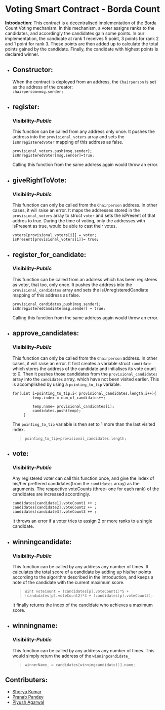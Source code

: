 # Voting Smart Contract - Borda Count

**Introduction**: This contract is a decentralised implementation of the Borda Count Voting mechanism. In this mechanism, a voter assigns ranks to the candidates, and accordingly the candidates gain some points. In our implementation, the candidate at rank 1 receives 5 point, 3 points for rank 2 and 1 point for rank 3. These points are then added up to calculate the total points gained by the candidate. Finally, the candidate with highest points is declared winner.

- ## Constructor:
  When the contract is deployed from an address, the `Chairperson` is set as the address of the creator:   
    ```chairperson=msg.sender;```
- ## register:  
  ### Visibility-*Public* 
  This function can be called from any address only once. It pushes the address into the `provisional_voters` array and sets the `isUnregisteredVoter` mapping of this address as false.
  ```
  provisional_voters.push(msg.sender);
  isUnregisteredVoter[msg.sender]=true;
  ```
  Calling this function from the same address again would throw an error. 
 - ## giveRightToVote:  
    ### Visibility-*Public* 
    This function can only be called from the `Chairperson` address. In other cases, it will raise an error.
    It maps the addresses stored in the `provisional_voters` array to struct `voter` and sets the isPresent of that addres to true. During the time of voting,
    only the addresses with isPresent as true, would be able to cast their votes.
   ```
   voters[provisional_voters[i]] = voter;
   isPresent[provisional_voters[i]]= true; 
   ```
- ## register_for_candidate:  
  ### Visibility-*Public* 
  This function can be called from an address which has been registeres as voter, that too, only once. It pushes the address into the `provisional_candidates` array and sets the isUnregisteredCandiate mapping of this address as false.
  ```
  provisional_candidates.push(msg.sender);           
  isUnregisteredCandiate[msg.sender] = true; 
  ```
  Calling this function from the same address again would throw an error.
  
 - ## approve_candidates:  
    ### Visibility-*Public* 
    This function can only be called from the `Chairperson` address. In other cases, it will raise an error.
    It first creates a variable struct `candidate` which stores the address of the candidate and initialises its vote count to 0. Then it pushes those candidates from the `provisional_candidates` array into the `candidates` array, which have not been visited earlier. This is accomplished by using a `pointing_to_tip` variable.
    
   ```
   for(uint i=pointing_to_tip;i< provisional_candidates.length;i++){
            temp.index = num_of_candidates++;
            
            temp.name= provisional_candidates[i];
            candidates.push(temp);
        }
   ```    
    The `pointing_to_tip` variable is then set to 1 more than the last visited index.
    >```pointing_to_tip=provisional_candidates.length;```

- ## vote:
    ### Visibility-*Public*
    Any registered voter can call this function once, and give the index of his/her preffered candidates(from the `candidates` array) as the arguments.
    The respective voteCounts (three- one for each rank) of the candidates are increased accordingly.
    ```
    candidates[candidate1].voteCount1 ++ ;
    candidates[candidate2].voteCount2 ++ ;
    candidates[candidate3].voteCount3 ++ ;
    ```
    It throws an error if a voter tries to assign 2 or more ranks to a single candidate.
- ## winningcandidate:
    ### Visibility-*Public*
    This function can be called by any address any number of times. It calculates the total score of a candidate by adding up his/her points according to the algorithm described in the introduction, and keeps a note of the candidate with the current maximum score. 
    > `uint voteCount = (candidates[p].voteCount1)*5 + (candidates[p].voteCount2)*3 + (candidates[p].voteCount3);` 
    
    It finally returns the index of the candidate who achieves a maximum score.
    
    
- ## winningname:
    ### Visibility-*Public*
    This function can be called by any address any number of times. This would simply return the address of the `winningcandidate_`
    > `winnerName_ = candidates[winningcandidate()].name;`


## Contributers:
- [Shorya Kumar](https://github.com/shoryak)
- [Pranab Pandey](https://github.com/pranabp-bit)
- [Piyush Agarwal](https://github.com/piyuagr)



